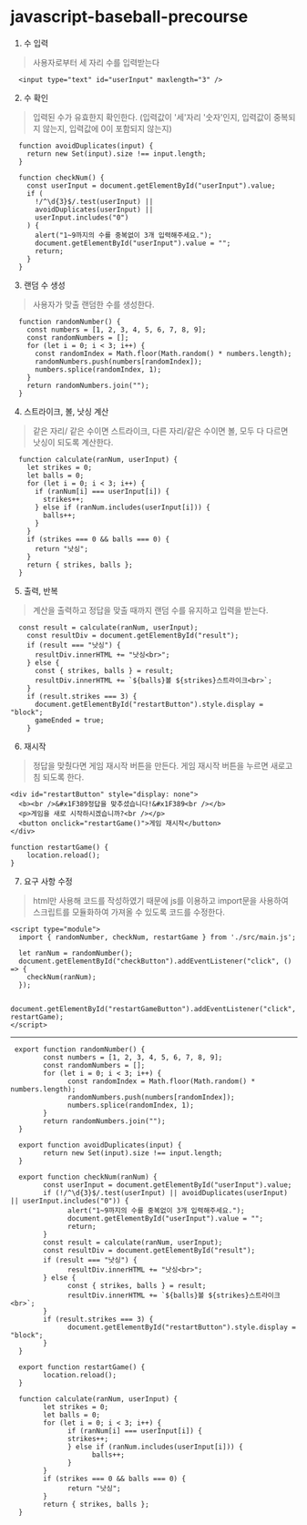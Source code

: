# javascript-baseball-precourse

1. 수 입력
>사용자로부터 세 자리 수를 입력받는다

      <input type="text" id="userInput" maxlength="3" />

2. 수 확인
>입력된 수가 유효한지 확인한다. (입력값이 '세'자리 '숫자'인지, 입력값이 중복되지 않는지, 입력값에 0이 포함되지 않는지)

      function avoidDuplicates(input) {
        return new Set(input).size !== input.length;
      }

      function checkNum() {
        const userInput = document.getElementById("userInput").value;
        if (
          !/^\d{3}$/.test(userInput) ||
          avoidDuplicates(userInput) ||
          userInput.includes("0")
        ) {
          alert("1~9까지의 수를 중복없이 3개 입력해주세요.");
          document.getElementById("userInput").value = "";
          return;
        }
      }
3. 랜덤 수 생성
>사용자가 맞출 랜덤한 수를 생성한다.

      function randomNumber() {
        const numbers = [1, 2, 3, 4, 5, 6, 7, 8, 9];
        const randomNumbers = [];
        for (let i = 0; i < 3; i++) {
          const randomIndex = Math.floor(Math.random() * numbers.length);
          randomNumbers.push(numbers[randomIndex]);
          numbers.splice(randomIndex, 1);
        }
        return randomNumbers.join("");
      }
4. 스트라이크, 볼, 낫싱 계산
>같은 자리/ 같은 수이면 스트라이크, 다른 자리/같은 수이면 볼, 모두 다 다르면 낫싱이 되도록 계산한다.

      function calculate(ranNum, userInput) {
        let strikes = 0;
        let balls = 0;
        for (let i = 0; i < 3; i++) {
          if (ranNum[i] === userInput[i]) {
            strikes++;
          } else if (ranNum.includes(userInput[i])) {
            balls++;
          }
        }
        if (strikes === 0 && balls === 0) {
          return "낫싱";
        }
        return { strikes, balls };
      }
5. 출력, 반복
>계산을 출력하고 정답을 맞출 때까지 랜덤 수를 유지하고 입력을 받는다.

      const result = calculate(ranNum, userInput);
        const resultDiv = document.getElementById("result");
        if (result === "낫싱") {
          resultDiv.innerHTML += "낫싱<br>";
        } else {
          const { strikes, balls } = result;
          resultDiv.innerHTML += `${balls}볼 ${strikes}스트라이크<br>`;
        }
        if (result.strikes === 3) {
          document.getElementById("restartButton").style.display = "block";
          gameEnded = true;
        }
6. 재시작
>정답을 맞췄다면 게임 재시작 버튼을 만든다. 게임 재시작 버튼을 누르면 새로고침 되도록 한다.

    <div id="restartButton" style="display: none">
      <b><br />&#x1F389정답을 맞추셨습니다!&#x1F389<br /></b>
      <p>게임을 새로 시작하시겠습니까?<br /></p>
      <button onclick="restartGame()">게임 재시작</button>
    </div>

    function restartGame() {
        location.reload();
    }
7.  요구 사항 수정
> html만 사용해 코드를 작성하였기 때문에 js를 이용하고 import문을 사용하여 스크립트를 모듈화하여 가져올 수 있도록 코드를 수정한다.

    <script type="module">
      import { randomNumber, checkNum, restartGame } from './src/main.js';

      let ranNum = randomNumber();
      document.getElementById("checkButton").addEventListener("click", () => {
        checkNum(ranNum);
      });

      document.getElementById("restartGameButton").addEventListener("click", restartGame);
    </script>
----
     export function randomNumber() {
            const numbers = [1, 2, 3, 4, 5, 6, 7, 8, 9];
            const randomNumbers = [];
            for (let i = 0; i < 3; i++) {
                  const randomIndex = Math.floor(Math.random() * numbers.length);
                  randomNumbers.push(numbers[randomIndex]);
                  numbers.splice(randomIndex, 1);
            }
            return randomNumbers.join("");
      }

      export function avoidDuplicates(input) {
            return new Set(input).size !== input.length;
      }

      export function checkNum(ranNum) {
            const userInput = document.getElementById("userInput").value;
            if (!/^\d{3}$/.test(userInput) || avoidDuplicates(userInput) || userInput.includes("0")) {
                  alert("1~9까지의 수를 중복없이 3개 입력해주세요.");
                  document.getElementById("userInput").value = "";
                  return;
            }
            const result = calculate(ranNum, userInput);
            const resultDiv = document.getElementById("result");
            if (result === "낫싱") {
                  resultDiv.innerHTML += "낫싱<br>";
            } else {
                  const { strikes, balls } = result;
                  resultDiv.innerHTML += `${balls}볼 ${strikes}스트라이크<br>`;
            }
            if (result.strikes === 3) {
                  document.getElementById("restartButton").style.display = "block";
            }
      }
      
      export function restartGame() {
            location.reload();
      }
      
      function calculate(ranNum, userInput) {
            let strikes = 0;
            let balls = 0;
            for (let i = 0; i < 3; i++) {
                  if (ranNum[i] === userInput[i]) {
                  strikes++;
                  } else if (ranNum.includes(userInput[i])) {
                        balls++;
                  }
            }
            if (strikes === 0 && balls === 0) {
                  return "낫싱";
            }
            return { strikes, balls };
      }
